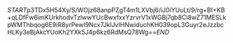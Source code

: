 $START$p3TDx5H54Xy/S/WOjz68anpPZgT4m1LXVbj6/iJ0iYUuLt/9/rg+BI+KB+qLDfFw6imKUrkhodvTzlwwYUcBwxfxxYzrvrV1xWGBj7qb8Ci8wZ71MESLkpWMThbqog6E9iR8yrPewI9Ncx7JklJvIHNwiduchKH039opL3Guyr2eJzzbcHLKy3eBjAkcYUoKh2YXk5J4p6kz6RdMsQ78Wg==$END$